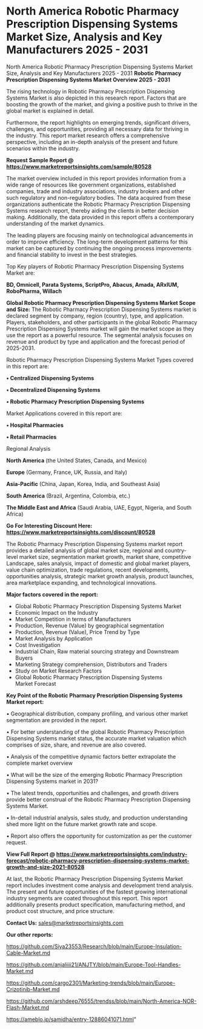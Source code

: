 # North America Robotic Pharmacy Prescription Dispensing Systems Market Size, Analysis and Key Manufacturers 2025 - 2031
North America Robotic Pharmacy Prescription Dispensing Systems Market Size, Analysis and Key Manufacturers 2025 - 2031
<Strong> Robotic Pharmacy Prescription Dispensing Systems Market Overview 2025 - 2031</strong>

The rising technology in Robotic Pharmacy Prescription Dispensing Systems Market is also depicted in this research report. Factors that are boosting the growth of the market, and giving a positive push to thrive in the global market is explained in detail.

Furthermore, the report highlights on emerging trends, significant drivers, challenges, and opportunities, providing all necessary data for thriving in the industry. This report market research offers a comprehensive perspective, including an in-depth analysis of the present and future scenarios within the industry.

<strong>Request Sample Report @ <a href=https://www.marketreportsinsights.com/sample/80528>https://www.marketreportsinsights.com/sample/80528</a></strong>

The market overview included in this report provides information from a wide range of resources like government organizations, established companies, trade and industry associations, industry brokers and other such regulatory and non-regulatory bodies. The data acquired from these organizations authenticate the Robotic Pharmacy Prescription Dispensing Systems research report, thereby aiding the clients in better decision making. Additionally, the data provided in this report offers a contemporary understanding of the market dynamics.

The leading players are focusing mainly on technological advancements in order to improve efficiency. The long-term development patterns for this market can be captured by continuing the ongoing process improvements and financial stability to invest in the best strategies.

Top Key players of Robotic Pharmacy Prescription Dispensing Systems Market are:

<strong>BD, Omnicell, Parata Systems, ScriptPro, Abacus, Amada, ARxIUM, RoboPharma, Willach</strong>

<strong><b>Global Robotic Pharmacy Prescription Dispensing Systems Market Scope and Size:</b></strong>
The Robotic Pharmacy Prescription Dispensing Systems market is declared segment by company, region (country), type, and application. Players, stakeholders, and other participants in the global Robotic Pharmacy Prescription Dispensing Systems market will gain the market scope as they use the report as a powerful resource. The segmental analysis focuses on revenue and product by type and application and the forecast period of 2025-2031.

Robotic Pharmacy Prescription Dispensing Systems Market Types covered in this report are:

<strong>• Centralized Dispensing Systems

• Decentralized Dispensing Systems

• Robotic Pharmacy Prescription Dispensing Systems</strong>

Market Applications covered in this report are:

<strong>• Hospital Pharmacies

• Retail Pharmacies</strong> 

Regional Analysis

<strong>North America</strong> (the United States, Canada, and Mexico)

<strong>Europe</strong> (Germany, France, UK, Russia, and Italy)

<strong>Asia-Pacific</strong> (China, Japan, Korea, India, and Southeast Asia)

<strong>South America</strong> (Brazil, Argentina, Colombia, etc.)

<strong>The Middle East and Africa</strong> (Saudi Arabia, UAE, Egypt, Nigeria, and South Africa)

<strong>Go For Interesting Discount Here: <a href=https://www.marketreportsinsights.com/discount/80528>https://www.marketreportsinsights.com/discount/80528</a></strong>

The Robotic Pharmacy Prescription Dispensing Systems market report provides a detailed analysis of global market size, regional and country-level market size, segmentation market growth, market share, competitive Landscape, sales analysis, impact of domestic and global market players, value chain optimization, trade regulations, recent developments, opportunities analysis, strategic market growth analysis, product launches, area marketplace expanding, and technological innovations.

<strong><b>Major factors covered in the report:</b></strong>
<ul>
  <li>Global Robotic Pharmacy Prescription Dispensing Systems Market </li>
  <li>Economic Impact on the Industry</li>
  <li>Market Competition in terms of Manufacturers</li>
  <li>Production, Revenue (Value) by geographical segmentation</li>
  <li>Production, Revenue (Value), Price Trend by Type</li>
  <li>Market Analysis by Application</li>
  <li>Cost Investigation</li>
  <li>Industrial Chain, Raw material sourcing strategy and Downstream Buyers</li>
  <li>Marketing Strategy comprehension, Distributors and Traders</li>
  <li>Study on Market Research Factors</li>
  <li>Global Robotic Pharmacy Prescription Dispensing Systems Market Forecast</li>
</ul>

<strong><b>Key Point of the Robotic Pharmacy Prescription Dispensing Systems Market report:</b></strong>

• Geographical distribution, company profiling, and various other market segmentation are provided in the report.

• For better understanding of the global Robotic Pharmacy Prescription Dispensing Systems market status, the accurate market valuation which comprises of size, share, and revenue are also covered.

• Analysis of the competitive dynamic factors better extrapolate the complete market overview

• What will be the size of the emerging Robotic Pharmacy Prescription Dispensing Systems market in 2031?

• The latest trends, opportunities and challenges, and growth drivers provide better construal of the Robotic Pharmacy Prescription Dispensing Systems Market.

• In-detail industrial analysis, sales study, and production understanding shed more light on the future market growth rate and scope.

• Report also offers the opportunity for customization as per the customer request.

<strong><b>View Full Report @ <a href=https://www.marketreportsinsights.com/industry-forecast/robotic-pharmacy-prescription-dispensing-systems-market-growth-and-size-2021-80528>https://www.marketreportsinsights.com/industry-forecast/robotic-pharmacy-prescription-dispensing-systems-market-growth-and-size-2021-80528</a></b></strong>


At last, the Robotic Pharmacy Prescription Dispensing Systems Market report includes investment come analysis and development trend analysis. The present and future opportunities of the fastest growing international industry segments are coated throughout this report. This report additionally presents product specification, manufacturing method, and product cost structure, and price structure.

<strong>Contact Us:</strong>
sales@marketreportsinsights.com

<strong>Our other reports:</strong>

<a href=https://github.com/Siya23553/Research/blob/main/Europe-Insulation-Cable-Market.md>https://github.com/Siya23553/Research/blob/main/Europe-Insulation-Cable-Market.md</a>

<a href=https://github.com/anjaliiii21/ANJTY/blob/main/Europe-Tool-Handles-Market.md>https://github.com/anjaliiii21/ANJTY/blob/main/Europe-Tool-Handles-Market.md</a>

<a href=https://github.com/cargo2301/Marketing-trends/blob/main/Europe-Crizotinib-Market.md>https://github.com/cargo2301/Marketing-trends/blob/main/Europe-Crizotinib-Market.md</a>

<a href=https://github.com/arshdeep76555/trendss/blob/main/North-America-NOR-Flash-Market.md>https://github.com/arshdeep76555/trendss/blob/main/North-America-NOR-Flash-Market.md</a>

<a href=https://ameblo.jp/samidha/entry-12886041071.html>https://ameblo.jp/samidha/entry-12886041071.html</a>"
